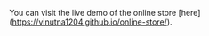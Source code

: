 You can visit the live demo of the online store [here]
(https://vinutna1204.github.io/online-store/).
